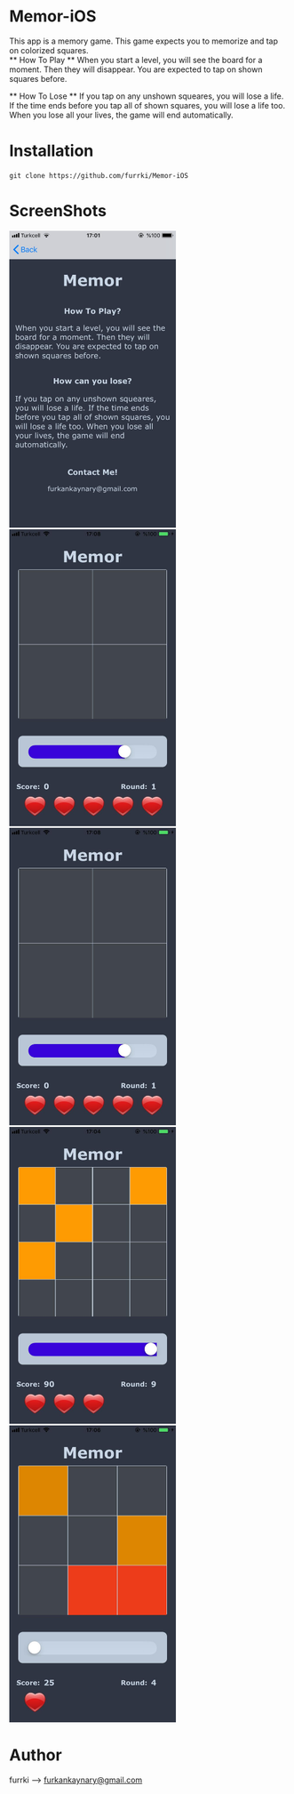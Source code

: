 # Memor-iOS 
This app is a memory game. This game expects you to memorize and tap on colorized squares.
</br>
** How To Play **
When you start a level, you will see the board for a moment. Then they will disappear. You are expected to tap on shown squares before.
</br> 

** How To Lose **
If you tap on any unshown squeares, you will lose a life. If the time ends before you tap all of shown squares, you will lose a life too. When you lose all your lives, the game will end automatically.
</br>

# Installation
```
git clone https://github.com/furrki/Memor-iOS
``` 

# ScreenShots  
<img src="screenshots/ss1.jpeg?raw=true" width="300"> 
<img src="screenshots/ss2.jpeg?raw=true" width="300"> 
<img src="screenshots/ss3.jpeg?raw=true" width="300"> 
<img src="screenshots/ss4.jpeg?raw=true" width="300"> 
<img src="screenshots/ss5.jpeg?raw=true" width="300"> 

# Author
furrki --> furkankaynary@gmail.com
